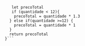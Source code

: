 ```function calculaPrecoTotal(quantidade) {
   let precoTotal
   if (quantidade < 12){
    precoTotal = quantidade * 1.3
  } else if(quantidade >=12) {
    precoTotal = quantidade * 1
  } 
  return precoTotal
}```

 